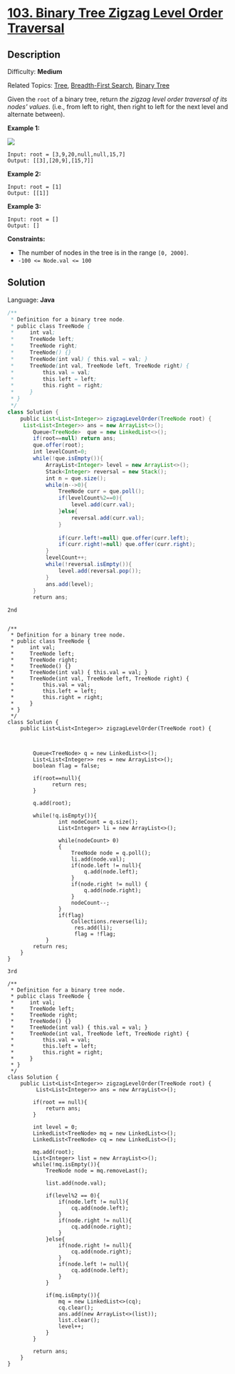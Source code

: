 # [103\. Binary Tree Zigzag Level Order Traversal](https://leetcode.com/problems/binary-tree-zigzag-level-order-traversal/)

## Description

Difficulty: **Medium**  

Related Topics: [Tree](https://leetcode.com/tag/tree/), [Breadth-First Search](https://leetcode.com/tag/breadth-first-search/), [Binary Tree](https://leetcode.com/tag/binary-tree/)


Given the `root` of a binary tree, return _the zigzag level order traversal of its nodes' values_. (i.e., from left to right, then right to left for the next level and alternate between).

**Example 1:**

![](https://assets.leetcode.com/uploads/2021/02/19/tree1.jpg)

```
Input: root = [3,9,20,null,null,15,7]
Output: [[3],[20,9],[15,7]]
```

**Example 2:**

```
Input: root = [1]
Output: [[1]]
```

**Example 3:**

```
Input: root = []
Output: []
```

**Constraints:**

*   The number of nodes in the tree is in the range `[0, 2000]`.
*   `-100 <= Node.val <= 100`


## Solution

Language: **Java**

```java
/**
 * Definition for a binary tree node.
 * public class TreeNode {
 *     int val;
 *     TreeNode left;
 *     TreeNode right;
 *     TreeNode() {}
 *     TreeNode(int val) { this.val = val; }
 *     TreeNode(int val, TreeNode left, TreeNode right) {
 *         this.val = val;
 *         this.left = left;
 *         this.right = right;
 *     }
 * }
 */
class Solution {
    public List<List<Integer>> zigzagLevelOrder(TreeNode root) {
     List<List<Integer>> ans = new ArrayList<>();
        Queue<TreeNode>  que = new LinkedList<>();
        if(root==null) return ans;
        que.offer(root);
        int levelCount=0;
        while(!que.isEmpty()){
            ArrayList<Integer> level = new ArrayList<>();
            Stack<Integer> reversal = new Stack();
            int n = que.size();
            while(n-->0){
                TreeNode curr = que.poll();
                if(levelCount%2==0){
                    level.add(curr.val); 
                }else{
                    reversal.add(curr.val);
                }
              
                if(curr.left!=null) que.offer(curr.left);
                if(curr.right!=null) que.offer(curr.right);
            }
            levelCount++;
            while(!reversal.isEmpty()){
                level.add(reversal.pop());
            }
            ans.add(level);
        }
        return ans;
```



`` 2nd    ``

```

/**
 * Definition for a binary tree node.
 * public class TreeNode {
 *     int val;
 *     TreeNode left;
 *     TreeNode right;
 *     TreeNode() {}
 *     TreeNode(int val) { this.val = val; }
 *     TreeNode(int val, TreeNode left, TreeNode right) {
 *         this.val = val;
 *         this.left = left;
 *         this.right = right;
 *     }
 * }
 */
class Solution {
    public List<List<Integer>> zigzagLevelOrder(TreeNode root) {
         
     
        
        Queue<TreeNode> q = new LinkedList<>();
        List<List<Integer>> res = new ArrayList<>();
        boolean flag = false;

        if(root==null){
              return res;
        }
          
        q.add(root);
    
        while(!q.isEmpty()){
                int nodeCount = q.size();
                List<Integer> li = new ArrayList<>();

                while(nodeCount> 0)
                {
                    TreeNode node = q.poll();
                    li.add(node.val);
                    if(node.left != null){
                        q.add(node.left);
                    } 
                    if(node.right != null) {
                        q.add(node.right);
                    }
                    nodeCount--;
                }
                if(flag)
                    Collections.reverse(li);
                     res.add(li);
                     flag = !flag;
            }
        return res;
    }
}

```



`` 3rd ``

```
/**
 * Definition for a binary tree node.
 * public class TreeNode {
 *     int val;
 *     TreeNode left;
 *     TreeNode right;
 *     TreeNode() {}
 *     TreeNode(int val) { this.val = val; }
 *     TreeNode(int val, TreeNode left, TreeNode right) {
 *         this.val = val;
 *         this.left = left;
 *         this.right = right;
 *     }
 * }
 */
class Solution {
    public List<List<Integer>> zigzagLevelOrder(TreeNode root) {
         List<List<Integer>> ans = new ArrayList<>();
        
        if(root == null){
            return ans;
        }
        
        int level = 0;
        LinkedList<TreeNode> mq = new LinkedList<>();
        LinkedList<TreeNode> cq = new LinkedList<>();
        
        mq.add(root);
        List<Integer> list = new ArrayList<>();
        while(!mq.isEmpty()){
            TreeNode node = mq.removeLast();
            
            list.add(node.val);
            
            if(level%2 == 0){
                if(node.left != null){
                    cq.add(node.left);
                }
                if(node.right != null){
                    cq.add(node.right);
                }
            }else{
                if(node.right != null){
                    cq.add(node.right);
                }
                if(node.left != null){
                    cq.add(node.left);
                }
            }
            
            if(mq.isEmpty()){
                mq = new LinkedList<>(cq);
                cq.clear();
                ans.add(new ArrayList<>(list));
                list.clear();
                level++;
            }
        }
        
        return ans;
    }
}

```

